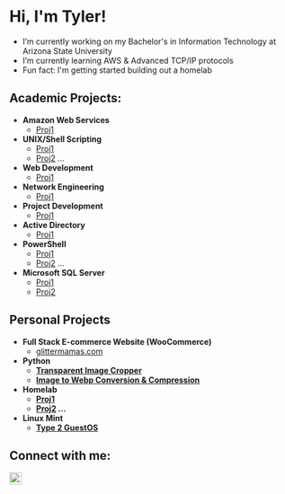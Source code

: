 <h1>Hi, I'm Tyler!</h1>

- I’m currently working on my Bachelor's in Information Technology at Arizona State University
- I’m currently learning AWS & Advanced TCP/IP protocols
- Fun fact: I'm getting started building out a homelab

<h2>Academic Projects:</h2>

- <b>Amazon Web Services</b>
  - [Proj1](<!--link to project-->)
- <b>UNIX/Shell Scripting</b></br>
  - [Proj1](<!--link to project-->)
  - [Proj2](<!--link to project-->)
  ...
- <b>Web Development</b>
  - [Proj1](<!--link to project-->)
- <b>Network Engineering</b></br>
  - [Proj1](<!--link to project-->)
- <b>Project Development</b>
  - [Proj1](<!--link to project-->)
- <b>Active Directory</b></br>
  - [Proj1](<!--link to project-->)
- <b>PowerShell</b></br>
  - [Proj1](<!--link to project-->)
  - [Proj2](<!--link to project-->)
  ...
- <b>Microsoft SQL Server</b>
  - [Proj1](<!--link to project-->)
  - [Proj2](<!--link to project-->)


<h2>Personal Projects</h2>

- <b>Full Stack E-commerce Website (WooCommerce)</b>
  - [glittermamas.com](<!--link to project-->) <b>
- <b>Python</b>
  - [Transparent Image Cropper](https://github.com/tylerby10/ImgCropper.py)
  - [Image to Webp Conversion & Compression](https://github.com/tylerby10/ImgScalerCompressor.py)
- <b>Homelab</b>
  - [Proj1](<!--link to project-->)
  - [Proj2](<!--link to project-->)
  ...
- <b>Linux Mint</b>
  - [Type 2 GuestOS](<!--link to project-->)

<h2>Connect with me:</h2>

[<img align="left" alt="Tyler Bylund | LinkedIn" width="22px" src="https://cdn.jsdelivr.net/npm/simple-icons@v3/icons/linkedin.svg" />][linkedin]

[linkedin]: https://linkedin.com/in/tyler-bylund
<!--
- 👯 I’m looking to collaborate on ...
- 🤔 I’m looking for help with ...
- 💬 Ask me about ...
- 📫 How to reach me: ...
- 😄 Pronouns: ...
-->

